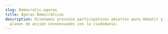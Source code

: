 ```yaml
---
slug: Democratic-agoras
title: Ágoras Democráticas
description: Diseñamos procesos participativos abiertos para debatir y trabajar
  planes de acción consensuados con la ciudadanía.
---
```

